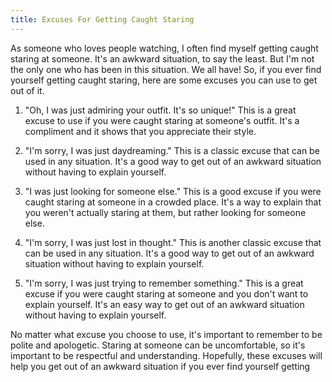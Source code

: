 ```yaml
---
title: Excuses For Getting Caught Staring
---
```


As someone who loves people watching, I often find myself getting caught staring at someone. It's an awkward situation, to say the least. But I'm not the only one who has been in this situation. We all have! So, if you ever find yourself getting caught staring, here are some excuses you can use to get out of it. 

1. "Oh, I was just admiring your outfit. It's so unique!" 
This is a great excuse to use if you were caught staring at someone's outfit. It's a compliment and it shows that you appreciate their style. 

2. "I'm sorry, I was just daydreaming." 
This is a classic excuse that can be used in any situation. It's a good way to get out of an awkward situation without having to explain yourself. 

3. "I was just looking for someone else." 
This is a good excuse if you were caught staring at someone in a crowded place. It's a way to explain that you weren't actually staring at them, but rather looking for someone else. 

4. "I'm sorry, I was just lost in thought." 
This is another classic excuse that can be used in any situation. It's a good way to get out of an awkward situation without having to explain yourself. 

5. "I'm sorry, I was just trying to remember something." 
This is a great excuse if you were caught staring at someone and you don't want to explain yourself. It's an easy way to get out of an awkward situation without having to explain yourself. 

No matter what excuse you choose to use, it's important to remember to be polite and apologetic. Staring at someone can be uncomfortable, so it's important to be respectful and understanding. Hopefully, these excuses will help you get out of an awkward situation if you ever find yourself getting
